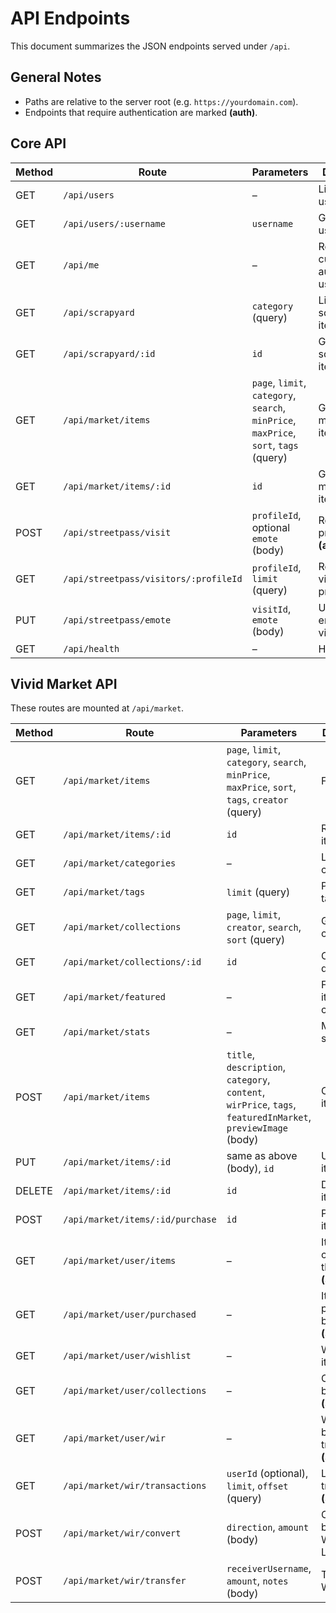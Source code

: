 # API Endpoints

This document summarizes the JSON endpoints served under `/api`.

## General Notes
- Paths are relative to the server root (e.g. `https://yourdomain.com`).
- Endpoints that require authentication are marked **(auth)**.

## Core API

| Method | Route | Parameters | Description |
|-------|-------|------------|-------------|
| GET | `/api/users` | – | List recent users |
| GET | `/api/users/:username` | `username` | Get user by username |
| GET | `/api/me` | – | Return the currently authenticated user **(auth)** |
| GET | `/api/scrapyard` | `category` (query) | List scrapyard items |
| GET | `/api/scrapyard/:id` | `id` | Get scrapyard item details |
| GET | `/api/market/items` | `page`, `limit`, `category`, `search`, `minPrice`, `maxPrice`, `sort`, `tags` (query) | Get marketplace items |
| GET | `/api/market/items/:id` | `id` | Get marketplace item |
| POST | `/api/streetpass/visit` | `profileId`, optional `emote` (body) | Record a profile visit **(auth)** |
| GET | `/api/streetpass/visitors/:profileId` | `profileId`, `limit` (query) | Recent visitors for a profile |
| PUT | `/api/streetpass/emote` | `visitId`, `emote` (body) | Update emote for a visit **(auth)** |
| GET | `/api/health` | – | Health check |

## Vivid Market API
These routes are mounted at `/api/market`.

| Method | Route | Parameters | Description |
|-------|-------|------------|-------------|
| GET | `/api/market/items` | `page`, `limit`, `category`, `search`, `minPrice`, `maxPrice`, `sort`, `tags`, `creator` (query) | Filter items |
| GET | `/api/market/items/:id` | `id` | Retrieve an item |
| GET | `/api/market/categories` | – | List categories |
| GET | `/api/market/tags` | `limit` (query) | Popular tags |
| GET | `/api/market/collections` | `page`, `limit`, `creator`, `search`, `sort` (query) | Get collections |
| GET | `/api/market/collections/:id` | `id` | Collection details |
| GET | `/api/market/featured` | – | Featured items and collections |
| GET | `/api/market/stats` | – | Marketplace statistics |
| POST | `/api/market/items` | `title`, `description`, `category`, `content`, `wirPrice`, `tags`, `featuredInMarket`, `previewImage` (body) | Create an item **(auth)** |
| PUT | `/api/market/items/:id` | same as above (body), `id` | Update an item **(auth)** |
| DELETE | `/api/market/items/:id` | `id` | Delete an item **(auth)** |
| POST | `/api/market/items/:id/purchase` | `id` | Purchase an item **(auth)** |
| GET | `/api/market/user/items` | – | Items created by the user **(auth)** |
| GET | `/api/market/user/purchased` | – | Items purchased by the user **(auth)** |
| GET | `/api/market/user/wishlist` | – | Wishlist items **(auth)** |
| GET | `/api/market/user/collections` | – | Collections by the user **(auth)** |
| GET | `/api/market/user/wir` | – | WIR balance and transactions **(auth)** |
| GET | `/api/market/wir/transactions` | `userId` (optional), `limit`, `offset` (query) | List WIR transactions **(auth)** |
| POST | `/api/market/wir/convert` | `direction`, `amount` (body) | Convert between WIR and Loot **(auth)** |
| POST | `/api/market/wir/transfer` | `receiverUsername`, `amount`, `notes` (body) | Transfer WIR **(auth)** |


